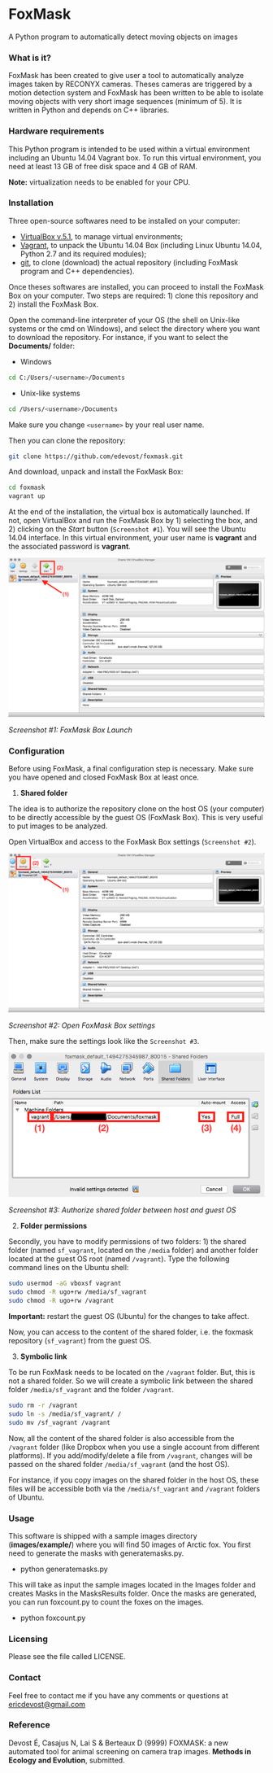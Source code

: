 # FoxMask

A Python program to automatically detect moving objects on images


### What is it?

FoxMask has been created to give user a tool to automatically analyze images taken by RECONYX cameras. Theses cameras are triggered by a motion detection system and FoxMask has been written to be able to isolate moving objects with very short image sequences (minimum of 5). It is written in Python and depends on C++ libraries.


### Hardware requirements

This Python program is intended to be used within a virtual environment including an Ubuntu 14.04 Vagrant box. To run this virtual environment, you need at least 13 GB of free disk space and 4 GB of RAM.

**Note:** virtualization needs to be enabled for your CPU.


### Installation

Three open-source softwares need to be installed on your computer:

- [VirtualBox v.5.1](https://www.virtualbox.org/), to manage virtual environments;
- [Vagrant](https://www.vagrantup.com/), to unpack the Ubuntu 14.04 Box (including Linux Ubuntu 14.04, Python 2.7 and its required modules);
- [git](https://git-scm.com/), to clone (download) the actual repository (including FoxMask program and C++ dependencies).

Once theses softwares are installed, you can proceed to install the FoxMask Box on your computer. Two steps are required: 1) clone this repository and 2) install the FoxMask Box.

Open the command-line interpreter of your OS (the shell on Unix-like systems or the cmd on Windows), and select the directory where you want to download the repository. For instance, if you want to select the **Documents/** folder:

- Windows

```bash
cd C:/Users/<username>/Documents
```

- Unix-like systems

```bash
cd /Users/<username>/Documents
```

Make sure you change `<username>` by your real user name.

Then you can clone the repository:

```bash
git clone https://github.com/edevost/foxmask.git
```

And download, unpack and install the FoxMask Box:

```bash
cd foxmask
vagrant up
```

At the end of the installation, the virtual box is automatically launched. If not, open VirtualBox and run the FoxMask Box by 1) selecting the box, and 2) clicking on the _Start_ button (`Screenshot #1`). You will see the Ubuntu 14.04 interface. In this virtual environment, your user name is **vagrant** and the associated password is **vagrant**.

![](screenshot-1.png)

_Screenshot \#1: FoxMask Box Launch_

### Configuration

Before using FoxMask, a final configuration step is necessary. Make sure you have opened and closed FoxMask Box at least once.

1. **Shared folder**

The idea is to authorize the repository clone on the host OS (your computer) to be directly accessible by the guest OS (FoxMask Box). This is very useful to put images to be analyzed.

Open VirtualBox and access to the FoxMask Box settings (`Screenshot #2`).

![](screenshot-2.png)

_Screenshot \#2: Open FoxMask Box settings_

Then, make sure the settings look like the `Screenshot #3`.

![](screenshot-3.png)

_Screenshot \#3: Authorize shared folder between host and guest OS_


2. **Folder permissions**

Secondly, you have to modify permissions of two folders: 1) the shared folder (named `sf_vagrant`, located on the `/media` folder) and another folder located at the guest OS root (named `/vagrant`). Type the following command lines on the Ubuntu shell:

```bash
sudo usermod -aG vboxsf vagrant
sudo chmod -R ugo+rw /media/sf_vagrant
sudo chmod -R ugo+rw /vagrant
```

**Important:** restart the guest OS (Ubuntu) for the changes to take affect.

Now, you can access to the content of the shared folder, i.e. the foxmask repository (`sf_vagrant`) from the guest OS.

3. **Symbolic link**

To be run FoxMask needs to be located on the `/vagrant` folder. But, this is not a shared folder. So we will create a symbolic link between the shared folder `/media/sf_vagrant` and the folder `/vagrant`.

```bash
sudo rm -r /vagrant
sudo ln -s /media/sf_vagrant/ /
sudo mv /sf_vagrant /vagrant
```

Now, all the content of the shared folder is also accessible from the `/vagrant` folder (like Dropbox when you use a single account from different platforms). If you add/modify/delete a file from `/vagrant`, changes will be passed on the shared folder `/media/sf_vagrant` (and the host OS).

For instance, if you copy images on the shared folder in the host OS, these files will be accessible both via the `/media/sf_vagrant` and `/vagrant` folders of Ubuntu.

### Usage

This software is shipped with a sample images directory (**images/example/**) where you will find 50 images of Arctic fox.
You first need to generate the masks with generatemasks.py.
- python generatemasks.py

This will take as input the sample images located in the Images folder
and creates Masks in the MasksResults folder. Once the masks are
generated, you can run foxcount.py to count the foxes on the images.

- python foxcount.py


### Licensing

Please see the file called LICENSE.


### Contact

Feel free to contact me if you have any comments or questions at ericdevost@gmail.com


### Reference

Devost É, Casajus N, Lai S & Berteaux D (9999) FOXMASK: a new automated tool for animal screening on camera trap images. **Methods in Ecology and Evolution**, submitted.
